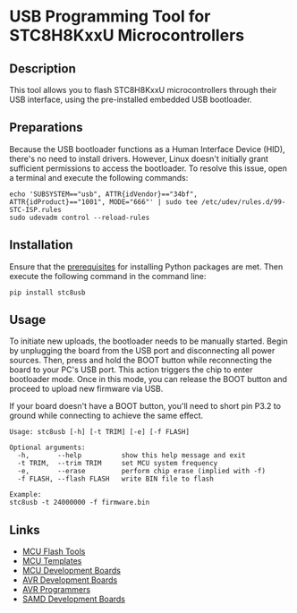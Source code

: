#  USB Programming Tool for STC8H8KxxU Microcontrollers
## Description
This tool allows you to flash STC8H8KxxU microcontrollers through their USB interface, using the pre-installed embedded USB bootloader.

## Preparations
Because the USB bootloader functions as a Human Interface Device (HID), there's no need to install drivers. However, Linux doesn't initially grant sufficient permissions to access the bootloader. To resolve this issue, open a terminal and execute the following commands:

```
echo 'SUBSYSTEM=="usb", ATTR{idVendor}=="34bf", ATTR{idProduct}=="1001", MODE="666"' | sudo tee /etc/udev/rules.d/99-STC-ISP.rules
sudo udevadm control --reload-rules
```

## Installation
Ensure that the [prerequisites](https://packaging.python.org/en/latest/tutorials/installing-packages/) for installing Python packages are met. Then execute the following command in the command line:

```
pip install stc8usb
```

## Usage
To initiate new uploads, the bootloader needs to be manually started. Begin by unplugging the board from the USB port and disconnecting all power sources. Then, press and hold the BOOT button while reconnecting the board to your PC's USB port. This action triggers the chip to enter bootloader mode. Once in this mode, you can release the BOOT button and proceed to upload new firmware via USB.

If your board doesn't have a BOOT button, you'll need to short pin P3.2 to ground while connecting to achieve the same effect.

```
Usage: stc8usb [-h] [-t TRIM] [-e] [-f FLASH]

Optional arguments:
  -h,       --help          show this help message and exit
  -t TRIM,  --trim TRIM     set MCU system frequency
  -e,       --erase         perform chip erase (implied with -f)
  -f FLASH, --flash FLASH   write BIN file to flash

Example:
stc8usb -t 24000000 -f firmware.bin
```

## Links
- [MCU Flash Tools](https://github.com/wagiminator/MCU-Flash-Tools)
- [MCU Templates](https://github.com/wagiminator/MCU-Templates)
- [MCU Development Boards](https://github.com/wagiminator/Development-Boards)
- [AVR Development Boards](https://github.com/wagiminator/AVR-Development-Boards)
- [AVR Programmers](https://github.com/wagiminator/AVR-Programmer)
- [SAMD Development Boards](https://github.com/wagiminator/SAMD-Development-Boards)
